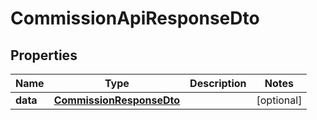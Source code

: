 # CommissionApiResponseDto

## Properties
Name | Type | Description | Notes
------------ | ------------- | ------------- | -------------
**data** | [**CommissionResponseDto**](CommissionResponseDto.md) |  |  [optional]
